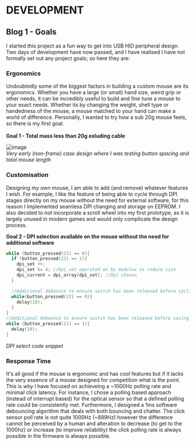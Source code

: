 # DEVELOPMENT
## Blog 1 - Goals
I started this project as a fun way to get into USB HID peripheral design. Two days of development have now passed, and I have realised I have not formally set out any project goals; so here they are:
### Ergonomics
Undoubtedly some of the biggest factors in building a custom mouse are its ergonomics. Whether you have a large (or small) hand size, weird grip or other needs, it can be incredibly useful to build and fine tune
a mouse to your exact needs. Whether its by changing the weight, shell type or handedness of the mouse, a mouse matched to your hand can make a world of difference. Personally, I wanted to try how a sub 20g mouse feels,
so there is my first goal.\
\
**Goal 1 - Total mass less than 20g exluding cable**

![image](https://github.com/user-attachments/assets/eb0a7802-f56d-4db3-bb17-41789102c773)\
*Very early (non-frame) case design where I was testing button spacing and total mouse length*

### Customisation
Designing my own mouse, I am able to add (and remove) whatever features I wish. For example, I like the feature of being able to cycle through DPI stages directly on my mouse without the need for external software, for this reason I implemented seamless DPI changing and storage on EEPROM. I also decided to not incorporate a scroll wheel into my first
prototype, as it is largely unused in modern games and would only complicate the design process.

**Goal 2 - DPI selection available on the mouse without the need for additional software**

```cpp
while (button_pressed(21) == 0){
  if (button_pressed(22) == 1){
    dpi_set ++; 
    dpi_set %= 4; //Dpi_set operated on by modulus to reduce size
    dpi_current = dpi_array[dpi_set]; //Dpi chosen
  }

  //Additional debounce to ensure switch has been released before cycling
  while(button_pressed(22) == 0){
    delay(10);
  } 
}
//Additional debounce to ensure switch has been released before saving
while (button_pressed(21) == 1){
  delay(10);
}
```
*DPI select code snippet*

### Response Time
It's all good if the mouse is ergonomic and has cool features but if it lacks the very essence of a mouse designed for competition what is the point. This is why I have focused on achieveing a ~1000Hz polling rate and minimal click latency. For instance, I chose a polling based approach (instead of interrupt based) for the optical sensor so that a defined polling rate could be consistently met. Furthermore, I designed a 1ms software debouncing algorithm that deals with both bouncing and chatter. The click sensor poll rate is not quite 1000Hz (~889Hz) however the difference cannot be perceived by a human and alteration to decrease (to get to the 1000hz) or increase (to improve reliability) the click polling rate is always possible in the firmware is always possible.
